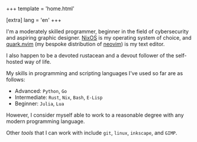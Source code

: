 +++
template = 'home.html'

[extra]
lang = 'en'
+++

I'm a moderately skilled programmer, beginner in the field of cybersecurity and aspiring graphic designer.
[NixOS](https://nixos.org) is my operating system of choice, and [quark.nvim](https://git.devraza.duckdns.org/devraza/quark.nvim) (my bespoke distribution of [neovim](https://neovim.io)) is my text editor.

I also happen to be a devoted rustacean and a devout follower of the self-hosted way of life.

My skills in programming and scripting languages I've used so far are as follows:
- Advanced: `Python`, `Go`
- Intermediate: `Rust`, `Nix`, `Bash`, `E-Lisp`
- Beginner: `Julia`, `Lua`

However, I consider myself able to work to a reasonable degree with any modern programming language.

Other *tools* that I can work with include `git`, `linux`, `inkscape`, and `GIMP`.
